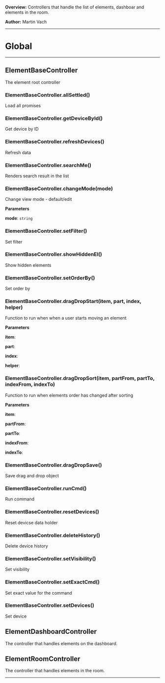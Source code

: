 **Overview:** Controllers that handle the list of elements, dashboar and elements in the room.



**Author:** Martin Vach




* * *

# Global





* * *

## ElementBaseController
The element root controller

### ElementBaseController.allSettled() 

Load all promises


### ElementBaseController.getDeviceById() 

Get device by ID


### ElementBaseController.refreshDevices() 

Refresh data


### ElementBaseController.searchMe() 

Renders search result in the list


### ElementBaseController.changeMode(mode) 

Change view mode - default/edit

**Parameters**

**mode**: `string`


### ElementBaseController.setFilter() 

Set filter


### ElementBaseController.showHiddenEl() 

Show hidden elements


### ElementBaseController.setOrderBy() 

Set order by


### ElementBaseController.dragDropStart(item, part, index, helper) 

Function to run when when a user starts moving an element

**Parameters**

**item**: 

**part**: 

**index**: 

**helper**: 


### ElementBaseController.dragDropSort(item, partFrom, partTo, indexFrom, indexTo) 

Function to run when elements order has changed after sorting

**Parameters**

**item**: 

**partFrom**: 

**partTo**: 

**indexFrom**: 

**indexTo**: 


### ElementBaseController.dragDropSave() 

Save drag and drop object


### ElementBaseController.runCmd() 

Run command


### ElementBaseController.resetDevices() 

Reset devicse data holder


### ElementBaseController.deleteHistory() 

Delete device history


### ElementBaseController.setVisibility() 

Set visibility


### ElementBaseController.setExactCmd() 

Set exact value for the command


### ElementBaseController.setDevices() 

Set device



## ElementDashboardController
The controller that handles elements on the dashboard.


## ElementRoomController
The controller that handles elements in the room.



* * *
